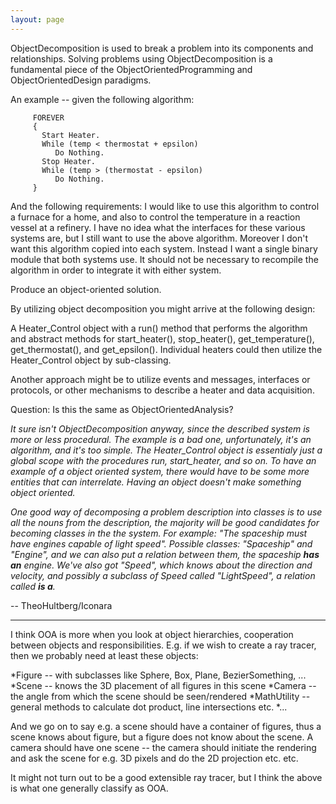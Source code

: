 ```yaml
---
layout: page
---
```


ObjectDecomposition is used to break a problem into its components and relationships. Solving problems using ObjectDecomposition is a fundamental piece of the ObjectOrientedProgramming and ObjectOrientedDesign paradigms.

An example -- given the following algorithm:
    
         FOREVER
         { 
           Start Heater.
           While (temp < thermostat + epsilon)
              Do Nothing.
           Stop Heater.
           While (temp > (thermostat - epsilon)
              Do Nothing.
         }

And the following requirements:
I would like to use this algorithm to control a furnace for a home, and also to control the temperature in a reaction vessel at a refinery. I have no idea what the interfaces for these various systems are, but I still want to use the above algorithm. Moreover I don't want this algorithm copied into each system. Instead I want a single binary module that both systems use. It should not be necessary to recompile the algorithm in order to integrate it with either system.

Produce an object-oriented solution.

By utilizing object decomposition you might arrive at the following design:

A Heater_Control object with a run() method that performs the algorithm and abstract methods for start_heater(), stop_heater(), get_temperature(), get_thermostat(), and get_epsilon(). Individual heaters could then utilize the Heater_Control object by sub-classing.

Another approach might be to utilize events and messages, interfaces or protocols, or other mechanisms to describe a heater and data acquisition.

Question: Is this the same as ObjectOrientedAnalysis?

*It sure isn't ObjectDecomposition anyway, since the described system is more or less procedural. The example is a bad one, unfortunately, it's an algorithm, and it's too simple. The Heater_Control object is essentialy just a global scope with the procedures run, start_heater, and so on. To have an example of a object oriented system, there would have to be some more entities that can interrelate. Having an object doesn't make something object oriented.*

*One good way of decomposing a problem description into classes is to use all the nouns from the description, the majority will be good candidates for becoming classes in the the system. For example: "The spaceship must have engines capable of light speed". Possible classes: "Spaceship" and "Engine", and we can also put a relation between them, the spaceship **has an** engine. We've also got "Speed", which knows about the direction and velocity, and possibly a subclass of Speed called "Light<nowiki/>Speed", a relation called **is a**.*

-- TheoHultberg/Iconara

----

I think OOA is more when you look at object hierarchies, cooperation between objects and responsibilities. E.g. if we wish to create a ray tracer, then we probably need at least these objects:

*Figure -- with subclasses like Sphere, Box, Plane, BezierSomething, ...
*Scene -- knows the 3D placement of all figures in this scene
*Camera -- the angle from which the scene should be seen/rendered
*MathUtility -- general methods to calculate dot product, line intersections etc.
*...


And we go on to say e.g. a scene should have a container of figures, thus a scene knows about figure, but a figure does not know about the scene. A camera should have one scene -- the camera should initiate the rendering and ask the scene for e.g. 3D pixels and do the 2D projection etc. etc.

It might not turn out to be a good extensible ray tracer, but I think the above is what one generally classify as OOA.
